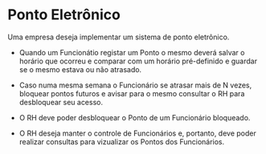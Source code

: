# Ponto Eletrônico

Uma empresa deseja implementar um sistema de ponto eletrônico.

- Quando um Funcionátio registar um Ponto o mesmo deverá salvar o horário que ocorreu e comparar com um horário pré-definido e guardar se o mesmo estava ou não atrasado.

- Caso numa mesma semana o Funcionário se atrasar mais de N vezes, bloquear pontos futuros e avisar para o mesmo consultar o RH para desbloquear seu acesso.

- O RH deve poder desbloquear o Ponto de um Funcionário bloqueado.

- O RH deseja manter o controle de Funcionários e, portanto, deve poder realizar consultas para vizualizar os Pontos dos Funcionários.